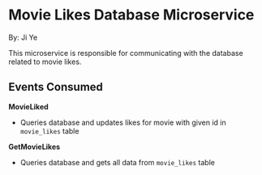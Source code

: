 
#  Movie Likes Database Microservice

By: Ji Ye

This microservice is responsible for communicating with the database related to movie likes.
## Events Consumed
**MovieLiked**

 - Queries database and updates likes for movie with given id in `movie_likes` table

**GetMovieLikes**

 - Queries database and gets all data from `movie_likes` table
